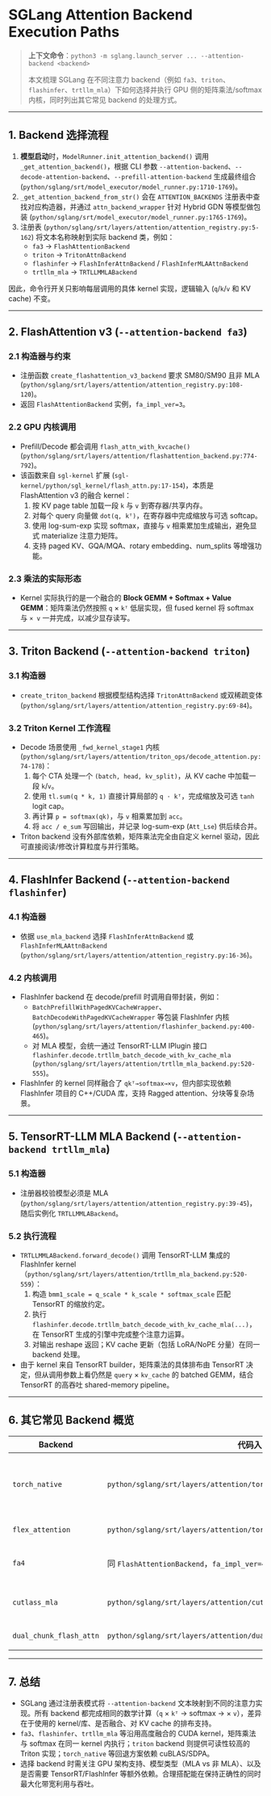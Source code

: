# SGLang Attention Backend Execution Paths

> **上下文命令**：`python3 -m sglang.launch_server ... --attention-backend <backend>`
>
> 本文梳理 SGLang 在不同注意力 backend（例如 `fa3`、`triton`、`flashinfer`、`trtllm_mla`）下如何选择并执行 GPU 侧的矩阵乘法/softmax 内核，同时列出其它常见 backend 的处理方式。

---

## 1. Backend 选择流程

1. **模型启动**时，`ModelRunner.init_attention_backend()` 调用 `_get_attention_backend()`，根据 CLI 参数 `--attention-backend`、`--decode-attention-backend`、`--prefill-attention-backend` 生成最终组合 (`python/sglang/srt/model_executor/model_runner.py:1710-1769`)。
2. `_get_attention_backend_from_str()` 会在 `ATTENTION_BACKENDS` 注册表中查找对应构造器，并通过 `attn_backend_wrapper` 针对 Hybrid GDN 等模型做包装 (`python/sglang/srt/model_executor/model_runner.py:1765-1769`)。
3. 注册表 (`python/sglang/srt/layers/attention/attention_registry.py:5-162`) 将文本名称映射到实际 backend 类，例如：
   - `fa3` → `FlashAttentionBackend`
   - `triton` → `TritonAttnBackend`
   - `flashinfer` → `FlashInferAttnBackend` / `FlashInferMLAAttnBackend`
   - `trtllm_mla` → `TRTLLMMLABackend`

因此，命令行开关只影响每层调用的具体 kernel 实现，逻辑输入 (`q`/`k`/`v` 和 KV cache) 不变。

---

## 2. FlashAttention v3 (`--attention-backend fa3`)

### 2.1 构造器与约束
- 注册函数 `create_flashattention_v3_backend` 要求 SM80/SM90 且非 MLA (`python/sglang/srt/layers/attention/attention_registry.py:108-120`)。
- 返回 `FlashAttentionBackend` 实例，`fa_impl_ver=3`。

### 2.2 GPU 内核调用
- Prefill/Decode 都会调用 `flash_attn_with_kvcache()` (`python/sglang/srt/layers/attention/flashattention_backend.py:774-792`)。
- 该函数来自 `sgl-kernel` 扩展 (`sgl-kernel/python/sgl_kernel/flash_attn.py:17-154`)，本质是 FlashAttention v3 的融合 kernel：
  1. 按 KV page table 加载一段 `k` 与 `v` 到寄存器/共享内存。
  2. 对每个 query 向量做 `dot(q, kᵀ)`，在寄存器中完成缩放与可选 softcap。
  3. 使用 log-sum-exp 实现 softmax，直接与 `v` 相乘累加生成输出，避免显式 materialize 注意力矩阵。
  4. 支持 paged KV、GQA/MQA、rotary embedding、num_splits 等增强功能。

### 2.3 乘法的实际形态
- Kernel 实际执行的是一个融合的 **Block GEMM + Softmax + Value GEMM**：矩阵乘法仍然按照 `q` × `kᵀ` 低层实现，但 fused kernel 将 softmax 与 `× v` 一并完成，以减少显存读写。

---

## 3. Triton Backend (`--attention-backend triton`)

### 3.1 构造器
- `create_triton_backend` 根据模型结构选择 `TritonAttnBackend` 或双稀疏变体 (`python/sglang/srt/layers/attention/attention_registry.py:69-84`)。

### 3.2 Triton Kernel 工作流程
- Decode 场景使用 `_fwd_kernel_stage1` 内核 (`python/sglang/srt/layers/attention/triton_ops/decode_attention.py:74-178`)：
  1. 每个 CTA 处理一个 `(batch, head, kv_split)`，从 KV cache 中加载一段 `k`/`v`。
  2. 使用 `tl.sum(q * k, 1)` 直接计算局部的 `q ⋅ kᵀ`，完成缩放及可选 `tanh` logit cap。
  3. 再计算 `p = softmax(qk)`，与 `v` 相乘累加到 `acc`。
  4. 将 `acc / e_sum` 写回输出，并记录 log-sum-exp (`Att_Lse`) 供后续合并。
- Triton backend 没有外部库依赖，矩阵乘法完全由自定义 kernel 驱动，因此可直接阅读/修改计算粒度与并行策略。

---

## 4. FlashInfer Backend (`--attention-backend flashinfer`)

### 4.1 构造器
- 依据 `use_mla_backend` 选择 `FlashInferAttnBackend` 或 `FlashInferMLAAttnBackend` (`python/sglang/srt/layers/attention/attention_registry.py:16-36`)。

### 4.2 内核调用
- FlashInfer backend 在 decode/prefill 时调用自带封装，例如：
  - `BatchPrefillWithPagedKVCacheWrapper`、`BatchDecodeWithPagedKVCacheWrapper` 等包装 FlashInfer 内核 (`python/sglang/srt/layers/attention/flashinfer_backend.py:400-465`)。
  - 对 MLA 模型，会统一通过 TensorRT-LLM IPlugin 接口 `flashinfer.decode.trtllm_batch_decode_with_kv_cache_mla` (`python/sglang/srt/layers/attention/trtllm_mla_backend.py:520-555`)。
- FlashInfer 的 kernel 同样融合了 `qkᵀ→softmax→×v`，但内部实现依赖 FlashInfer 项目的 C++/CUDA 库，支持 Ragged attention、分块等复杂场景。

---

## 5. TensorRT-LLM MLA Backend (`--attention-backend trtllm_mla`)

### 5.1 构造器
- 注册器校验模型必须是 MLA (`python/sglang/srt/layers/attention/attention_registry.py:39-45`)，随后实例化 `TRTLLMMLABackend`。

### 5.2 执行流程
- `TRTLLMMLABackend.forward_decode()` 调用 TensorRT-LLM 集成的 FlashInfer kernel（`python/sglang/srt/layers/attention/trtllm_mla_backend.py:520-559`）：
  1. 构造 `bmm1_scale = q_scale * k_scale * softmax_scale` 匹配 TensorRT 的缩放约定。
  2. 执行 `flashinfer.decode.trtllm_batch_decode_with_kv_cache_mla(...)`，在 TensorRT 生成的引擎中完成整个注意力运算。
  3. 对输出 reshape 返回；KV cache 更新（包括 LoRA/NoPE 分量）在同一 backend 处理。
- 由于 kernel 来自 TensorRT builder，矩阵乘法的具体排布由 TensorRT 决定，但从调用参数上看仍然是 `query` × `kv_cache` 的 batched GEMM，结合 TensorRT 的高吞吐 shared-memory pipeline。

---

## 6. 其它常见 Backend 概览

| Backend | 代码入口 | 乘法实现特征 |
| --- | --- | --- |
| `torch_native` | `python/sglang/srt/layers/attention/torch_native_backend.py:17-140` | 直接调用 PyTorch `scaled_dot_product_attention`，底层走 cuBLAS / cuDNN，多步执行（GEMM + softmax + GEMM）。 |
| `flex_attention` | `python/sglang/srt/layers/attention/torch_flex_backend.py` | 依赖 PyTorch FlexAttention 生成的 kernel，自动融合常见操作。 |
| `fa4` | 同 `FlashAttentionBackend`，`fa_impl_ver=4` (`attention_registry.py:123-130`) | 使用 FlashAttention v4 API；不支持 KV cache in-place 更新、rotary 等。 |
| `cutlass_mla` | `python/sglang/srt/layers/attention/cutlass_mla_backend.py` | CUTLASS 实现的 MLA kernel，矩阵乘法通过 CUTLASS GEMM Template 完成。 |
| `dual_chunk_flash_attn` | `python/sglang/srt/layers/attention/dual_chunk_flashattention_backend.py` | 在 FlashAttention 基础上做 chunk 拆分以处理长序列。 |

---

## 7. 总结

- SGLang 通过注册表模式将 `--attention-backend` 文本映射到不同的注意力实现。所有 backend 都完成相同的数学计算（`q` × `kᵀ` → softmax → × `v`），差异在于使用的 kernel/库、是否融合、对 KV cache 的排布支持。
- `fa3`、`flashinfer`、`trtllm_mla` 等沿用高度融合的 CUDA kernel，矩阵乘法与 softmax 在同一 kernel 内执行；`triton` backend 则提供可读性较高的 Triton 实现；`torch_native` 等回退方案依赖 cuBLAS/SDPA。
- 选择 backend 时需关注 GPU 架构支持、模型类型（MLA vs 非 MLA）、以及是否需要 TensorRT/FlashInfer 等额外依赖。合理搭配能在保持正确性的同时最大化带宽利用与吞吐。 
